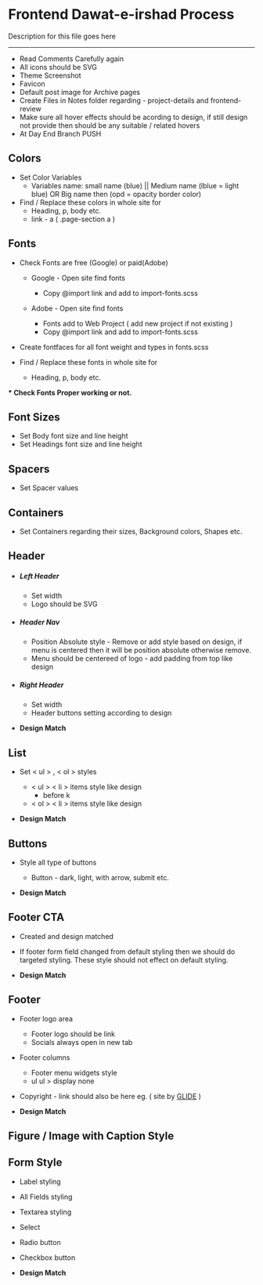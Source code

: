 # Frontend Dawat-e-irshad Process

Description for this file goes here

-------------------------------------------------------

* Read Comments Carefully again
* All icons should be SVG
* Theme Screenshot
* Favicon
* Default post image for Archive pages
* Create Files in Notes folder regarding - project-details and frontend-review
* Make sure all hover effects should be acording to design, if still design not provide then should be any suitable / related hovers
* At Day End Branch PUSH

## Colors

* Set Color Variables
  * Variables name: small name (blue) || Medium name (lblue = light blue) OR Big name then (opd = opacity border color)
* Find / Replace these colors in whole site for
  * Heading, p, body etc.
  * link - a ( .page-section a )

## Fonts

* Check Fonts are free (Google) or paid(Adobe)
  * Google - Open site find fonts
    * Copy @import link and add to import-fonts.scss

  * Adobe - Open site find fonts
    * Fonts add to Web Project ( add new project if not existing )
    * Copy @import link and add to import-fonts.scss

* Create fontfaces for all font weight and types in fonts.scss
* Find / Replace these fonts in whole site for
  * Heading, p, body etc.

<b> * Check Fonts Proper working or not.</b>

## Font Sizes

* Set Body font size and line height
* Set Headings font size and line height

## Spacers

* Set Spacer values

## Containers

* Set Containers regarding their sizes, Background colors, Shapes etc.

## Header

* ##### Left Header

  * Set width
  * Logo should be SVG

* ##### Header Nav

  * Position Absolute style - Remove or add style based on design, if menu is centered then it will be position absolute otherwise remove.
  * Menu should be centereed of logo - add padding from top like design

* ##### Right Header

  * Set width
  * Header buttons setting according to design

* <b>Design Match</b>

## List

* Set < ul > , < ol ></code> styles
  * < ul > < li > items style like design
    * before k
  * < ol > < li > items style like design

* <b>Design Match</b>

## Buttons

* Style all type of buttons
  * Button - dark, light, with arrow, submit etc.

* <b>Design Match</b>

## Footer CTA

* Created and design matched
* If footer form field changed from default styling then we should do targeted styling. These style should not effect on default styling.

* <b>Design Match</b>

## Footer

* Footer logo area
  * Footer logo should be link
  * Socials always open in new tab
* Footer columns
  * Footer menu widgets style
  * ul ul > display none
* Copyright - link should also be here eg. ( site by <a href="#" target="_blank">GLIDE</a> )

* <b>Design Match</b>


## Figure / Image with Caption Style

## Form Style

* Label styling
* All Fields styling
* Textarea styling
* Select
* Radio button
* Checkbox button

* <b>Design Match</b>
